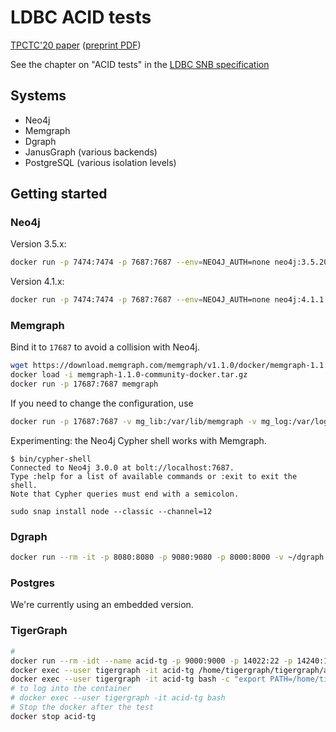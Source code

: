 # LDBC ACID tests

[TPCTC'20 paper](https://link.springer.com/chapter/10.1007/978-3-030-84924-5_1) ([preprint PDF](http://mit.bme.hu/~szarnyas/ldbc/ldbc-acid-tpctc2020-camera-ready.pdf))

See the chapter on "ACID tests" in the [LDBC SNB specification](https://ldbc.github.io/ldbc_snb_docs/ldbc-snb-specification.pdf)

## Systems

* Neo4j
* Memgraph
* Dgraph
* JanusGraph (various backends)
* PostgreSQL (various isolation levels)

## Getting started

### Neo4j

Version 3.5.x:
```bash
docker run -p 7474:7474 -p 7687:7687 --env=NEO4J_AUTH=none neo4j:3.5.20
```

Version 4.1.x:
```bash
docker run -p 7474:7474 -p 7687:7687 --env=NEO4J_AUTH=none neo4j:4.1.1
```

### Memgraph

Bind it to `17687` to avoid a collision with Neo4j.

```bash
wget https://download.memgraph.com/memgraph/v1.1.0/docker/memgraph-1.1.0-community-docker.tar.gz
docker load -i memgraph-1.1.0-community-docker.tar.gz
docker run -p 17687:7687 memgraph
```

If you need to change the configuration, use
```bash
docker run -p 17687:7687 -v mg_lib:/var/lib/memgraph -v mg_log:/var/log/memgraph -v mg_etc:/etc/memgraph memgraph
```

Experimenting: the Neo4j Cypher shell works with Memgraph.

```console
$ bin/cypher-shell 
Connected to Neo4j 3.0.0 at bolt://localhost:7687.
Type :help for a list of available commands or :exit to exit the shell.
Note that Cypher queries must end with a semicolon.
```

```
sudo snap install node --classic --channel=12
```

### Dgraph

```bash
docker run --rm -it -p 8080:8080 -p 9080:9080 -p 8000:8000 -v ~/dgraph:/dgraph dgraph/standalone:v20.07.0
```

### Postgres

We're currently using an embedded version.

### TigerGraph

```bash
#
docker run --rm -idt --name acid-tg -p 9000:9000 -p 14022:22 -p 14240:14240 -v `pwd`/tigergraph:/tigergraph:z docker.tigergraph.com/tigergraph:latest
docker exec --user tigergraph -it acid-tg /home/tigergraph/tigergraph/app/cmd/gadmin start all
docker exec --user tigergraph -it acid-tg bash -c "export PATH=/home/tigergraph/tigergraph/app/cmd:\$PATH; gadmin start all; gsql /tigergraph/schema.gsql"
# to log into the container
# docker exec --user tigergraph -it acid-tg bash
# Stop the docker after the test
docker stop acid-tg 
```